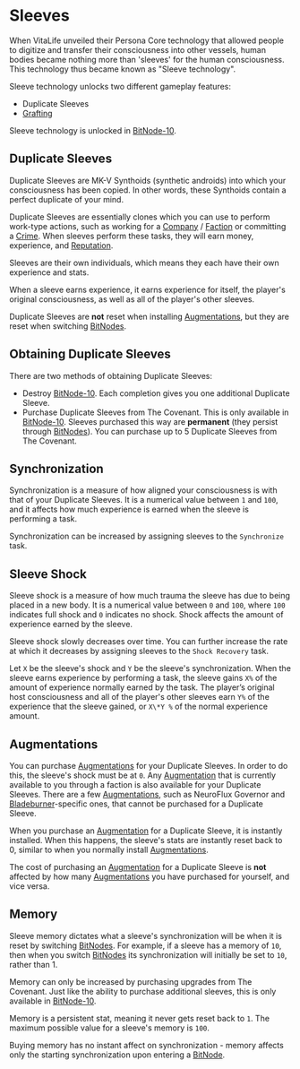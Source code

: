 # Sleeves

When VitaLife unveiled their Persona Core technology that allowed people to digitize and transfer their consciousness into other vessels, human bodies became nothing more than 'sleeves' for the human consciousness.
This technology thus became known as "Sleeve technology".

Sleeve technology unlocks two different gameplay features:

- Duplicate Sleeves
- [Grafting](grafting.md)

Sleeve technology is unlocked in [BitNode-10](bitnodes.md).

## Duplicate Sleeves

Duplicate Sleeves are MK-V Synthoids (synthetic androids) into which your consciousness has been copied.
In other words, these Synthoids contain a perfect duplicate of your mind.

Duplicate Sleeves are essentially clones which you can use to perform work-type actions, such as working for a [Company](../basic/companies.md) / [Faction](../basic/factions.md) or committing a [Crime](../basic/crimes.md).
When sleeves perform these tasks, they will earn money, experience, and [Reputation](../basic/reputation.md).

Sleeves are their own individuals, which means they each have their own experience and stats.

When a sleeve earns experience, it earns experience for itself, the player's original consciousness, as well as all of the player's other sleeves.

Duplicate Sleeves are **not** reset when installing [Augmentations](../basic/augmentations.md), but they are reset when switching [BitNodes](bitnodes.md).

## Obtaining Duplicate Sleeves

There are two methods of obtaining Duplicate Sleeves:

- Destroy [BitNode-10](bitnodes.md).
  Each completion gives you one additional Duplicate Sleeve.
- Purchase Duplicate Sleeves from The Covenant.
  This is only available in [BitNode-10](bitnodes.md).
  Sleeves purchased this way are **permanent** (they persist through [BitNodes](bitnodes.md)).
  You can purchase up to 5 Duplicate Sleeves from The Covenant.

## Synchronization

Synchronization is a measure of how aligned your consciousness is with that of your Duplicate Sleeves.
It is a numerical value between `1` and `100`, and it affects how much experience is earned when the sleeve is performing a task.

Synchronization can be increased by assigning sleeves to the `Synchronize` task.

## Sleeve Shock

Sleeve shock is a measure of how much trauma the sleeve has due to being placed in a new body.
It is a numerical value between `0` and `100`, where `100` indicates full shock and `0` indicates no shock.
Shock affects the amount of experience earned by the sleeve.

Sleeve shock slowly decreases over time.
You can further increase the rate at which it decreases by assigning sleeves to the `Shock Recovery` task.

Let `X` be the sleeve's shock and `Y` be the sleeve's synchronization.
When the sleeve earns experience by performing a task, the sleeve gains `X%` of the amount of experience normally earned by the task.
The player’s original host consciousness and all of the player's other sleeves earn `Y%` of the experience that the sleeve gained, or `X\*Y %` of the normal experience amount.

## Augmentations

You can purchase [Augmentations](../basic/augmentations.md) for your Duplicate Sleeves.
In order to do this, the sleeve's shock must be at `0`.
Any [Augmentation](../basic/augmentations.md) that is currently available to you through a faction is also available for your Duplicate Sleeves.
There are a few [Augmentations](../basic/augmentations.md), such as NeuroFlux Governor and [Bladeburner](bladeburners.md)-specific ones, that cannot be purchased for a Duplicate Sleeve.

When you purchase an [Augmentation](../basic/augmentations.md) for a Duplicate Sleeve, it is instantly installed.
When this happens, the sleeve's stats are instantly reset back to 0, similar to when you normally install [Augmentations](../basic/augmentations.md).

The cost of purchasing an [Augmentation](../basic/augmentations.md) for a Duplicate Sleeve is **not** affected by how many [Augmentations](../basic/augmentations.md) you have purchased for yourself, and vice versa.

## Memory

Sleeve memory dictates what a sleeve's synchronization will be when it is reset by switching [BitNodes](bitnodes.md).
For example, if a sleeve has a memory of `10`, then when you switch [BitNodes](bitnodes.md) its synchronization will initially be set to `10`, rather than 1.

Memory can only be increased by purchasing upgrades from The Covenant.
Just like the ability to purchase additional sleeves, this is only available in [BitNode-10](bitnodes.md).

Memory is a persistent stat, meaning it never gets reset back to `1`.
The maximum possible value for a sleeve's memory is `100`.

Buying memory has no instant affect on synchronization - memory affects only the starting synchronization upon entering a [BitNode](bitnodes.md).
